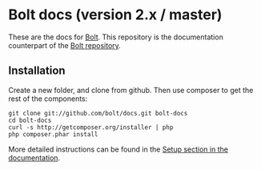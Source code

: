 Bolt docs (version 2.x / master)
================================

These are the docs for [Bolt](http://bolt.cm/). This repository is the
documentation counterpart of the [Bolt repository](https://github.com/bolt/bolt).

Installation
------------

Create a new folder, and clone from github. Then use composer to get the rest of
the components:

	git clone git://github.com/bolt/docs.git bolt-docs
	cd bolt-docs
	curl -s http://getcomposer.org/installer | php
 	php composer.phar install

More detailed instructions can be found in the [Setup section in the documentation](http://docs.bolt.cm/installation).
